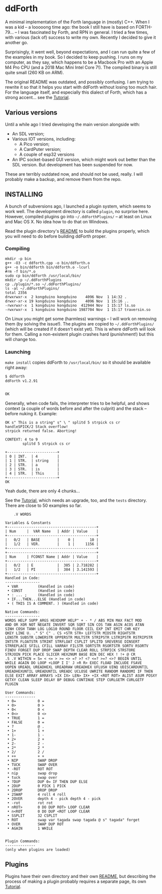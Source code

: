 # ddForth

A minimal implementation of the Forth language in (mostly) C++. When I was a kid – a looooong time ago: the book I still have is based on FORTH-79... – I was fascinated by Forth, and RPN in general. I tried a few times, with various (lack of) success to write my own. Recently I decided to give it another go.

Surprisingly, it went well, beyond expectations, and I can run quite a few of the examples in my book. So I decided to keep pushing. I runs on my computer, as they say, which happens to be a Macbook Pro with an Apple M4 Pro CPU (and a 2018 Mac Mini Intel Core 7!). The compiled binary is still quite small (260 KB on ARM).

The original README was outdated, and possibly confusing. I am trying to rewrite it so that it helps you start with ddForth without losing too much hair. For the language itself, and especially this dialect of Forth, which has a strong accent... see the [Tutorial](Tutorial.md).

## Various versions

Until a while ago I tried developing the main version alongside with:

* An SDL version;
* Various IOT versions, including:
	* A Pico version;
	* A CardPuter version;
	* A couple of esp32 versions
* An IPC socket-based GUI version, which might work out better than the SDL version. But development has been suspended for now.

These are terribly outdated now, and should not be used, really. I will probably make a backup, and remove them from the repo.

## INSTALLING

A bunch of subversions ago, I launched a plugin system, which seems to work well. The development directory is called `plugin`, no surprise here. However, compiled plugins go into `~/.ddForthPlugins/` – at least on Linux and Mac OS X. No idea how to do that on Windows.

Read the plugin directory's [README](plugin/README.md) to build the plugins properly, which you will need to do before building ddForth proper.

### Compiling

```sh~/ddForth$ make install
mkdir -p bin
g++ -O3 -c ddforth.cpp -o bin/ddforth.o
g++ -o bin/ddforth bin/ddforth.o -lcurl
#rm -f bin/*.o
sudo cp bin/ddforth /usr/local/bin/
mkdir -p ~/.ddForthPlugins
cp ./plugin/*.so ~/.ddForthPlugins/
ls -al ~/.ddForthPlugins/
total 2356
drwxrwxr-x  2 kongduino kongduino    4096 Nov  1 14:32 .
drwxr-xr-x 19 kongduino kongduino    4096 Nov  1 15:16 ..
-rwxrwxr-x  1 kongduino kongduino  412944 Nov  1 15:17 ls.so
-rwxrwxr-x  1 kongduino kongduino 1987704 Nov  1 15:17 traversin.so
```

On Linux you might get some (harmless) warnings – I will work on removing them (by solving the issue!). The plugins are copied to `~/.ddForthPlugins/` (which will be created if it doesn't exist yet). This is where ddForth will look for them. Calling a non-existent plugin crashes hard (punishment!) but this will change too.

### Launching

`make install` copies ddForth to `/usr/local/bin/` so it should be available right away:

```sh
$ ddforth 
ddForth v1.2.91


OK 
```

Generally, when code fails, the interpreter tries to be helpful, and shows context (a couple of words before and after the culprit) and the stack – before nuking it. Example:


```
OK s" This is a string" s" \ " splitd 5 strpick cs cr
handleSPICK/2 Stack overflow!
strpick returned false. Aborting!

CONTEXT: 4 to 9
        splitd 5 strpick cs cr         

+-----------------------+
| 0	| INT.	| 4         |
| 1	| STR.	| string	|
| 2	| STR.	| a	        |
| 3	| STR.	| is	    |
| 4	| STR.	| This	    |
+-----------------------+
OK 
```

Yeah dude, there are only 4 chunks...

See the [Tutorial](Tutorial.md), which needs an upgrade, too, and the `tests` directory. There are close to 50 examples so far.



```
	.V WORDS

Variables & Constants
+-----------------------------------------+
| Num     |  VAR Name   | Addr | Value    |
+-----------------------------------------+
|   0/2   | BASE        |    0 |       10 |
|   1/2   | VER.        |    1 |     1156 |
+-----------------------------------------+
+-----------------------------------------+
| Num     | FCONST Name | Addr | Value    |
+-----------------------------------------+
|   0/2   | E           |  385 | 2.718282 |
|   1/2   | PI          |  384 | 3.141593 |
+-----------------------------------------+
Handled in Code:
----------------
 • VAR         (Handled in code)
 • CONST       (Handled in code)
 • : ... ;     (Handled in code)
 • IF...THEN...ELSE (Handled in code)
 • ( THIS IS A COMMENT. ) (Handled in code)

Native Commands:
----------------
WORDS HELP SUPP_ARGS HEXDUMP HELP" + - * / ABS MIN MAX FACT MOD
AND OR XOR NOT NEGATE INVERT SQR SQRT SIN COS TAN ASIN ACOS ATAN
SINH COSH TANH LOG LOG10 ROUND FLOOR CEIL EXP INT EMIT CHR KEY
QKEY LINE U. ." S" C" . CS +STR STR+ LEFTSTR MIDSTR RIGHTSTR
LENSTR SUBSTR LOWERSTR UPPERSTR MULTSTR STRIPSTR LSTRIPSTR RSTRIPSTR
INTSTR FLOATSTR STRINT STRFLOAT CSPLIT SPLITD SREVERSE DINSERT
STRREPLACE SFILL CFILL VARRAY FILSTR SORTSTR RSORTSTR SORTV RSORTV
FINDV FORGET DUP DROP SWAP DEPTH CLEAR ROLL STRPICK STRSTORE
STRJOIN PICK PLACE SLICER HEX2NUM BASE BIN DEC HEX ! !+ @ CR
.S .V WITHIN = S= < <= > >= <> =? >? <? <=? >=? <>? BEGIN UNTIL
WHILE AGAIN DO LOOP +LOOP I I' J >R R> EXEC FLOAD INCLUDE FSAVE
UOPEN UREADL UREADHEXL UREADRAW UREADHEX UFLUSH UINQ UDISCARDUNTIL
UREADHEXUNTIL UREADUNTIL UREADC UCLOSE UWRITE RANDOM RANDOMI IF THEN
ELSE EXIT ARRAY ARRAYS >IX IX> LEN> IX+ +IX <ROT ROT> ALIST ASUM POSXY
GETXY CLEAN SLEEP DELAY BP DEBUG CONTINUE STEP CURLGETM CURLGETF PLUGIN 

User Commands:
--------------
 • 0=          0 =
 • 0>          0 >
 • 0<          0 <
 • 0<>         0 <>
 • TRUE        1 =
 • FALSE       0 =
 • ?           @ .
 • 1+          1 +
 • 1-          1 -
 • 2+          2 +
 • 2-          2 -
 • 2*          2 *
 • 2/          2 /
 • ++          + +
 • NIP         SWAP DROP
 • TUCK        SWAP OVER
 • -ROT        ROT ROT
 • nip         swap drop
 • tuck        swap over
 • ?DUP        DUP 0= IF THEN DUP ELSE
 • 2DUP        0 PICK 1 PICK
 • 2DROP       DROP DROP
 • 2SWAP       4 roll 4 roll
 • 2OVER       depth 4 - pick depth 4 - pick
 • -rot        rot rot
 • nROT>       0 DO DUP ROT> LOOP CLEAR
 • n<ROT       0 DO DUP <ROT LOOP CLEAR
 • SSPLIT      32 CSPLIT
 • ROT         swap var tagada swap tagada @ s" tagada" forget 
 • OVER        SWAP DUP ROT
 • AGAIN       1 WHILE


Plugin Commands:
--------------
(only when plugins are loaded)
```

## Plugins

Plugins have their own directory and their own [README](plugin/README.md), but describing the process of making a plugin probably requires a separate page, its own [Tutorial](plugin/Tutorial.md).



